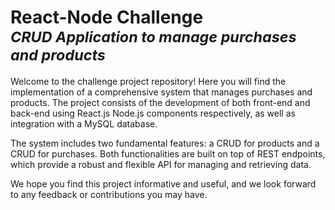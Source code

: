# React-Node Challenge<br><sup>_CRUD Application to manage purchases and products_</sup>

Welcome to the challenge project repository! Here you will find the implementation of a comprehensive system that manages purchases and products. The project consists of the development of both front-end and back-end using React.js Node.js components respectively, as well as integration with a MySQL database.

The system includes two fundamental features: a CRUD for products and a CRUD for purchases. Both functionalities are built on top of REST endpoints, which provide a robust and flexible API for managing and retrieving data.

We hope you find this project informative and useful, and we look forward to any feedback or contributions you may have.
